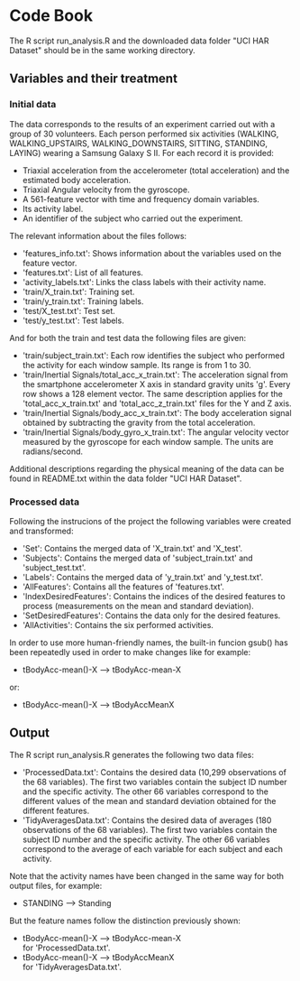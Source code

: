 <h1> Code Book </h1>
The R script run_analysis.R and the downloaded data folder "UCI HAR Dataset" should be in the same working directory.

<h2> Variables and their treatment </h2>
<h3> Initial data </h3>
The data corresponds to the results of an experiment carried out with a group of 30 volunteers. Each person performed six activities (WALKING, WALKING_UPSTAIRS, WALKING_DOWNSTAIRS, SITTING, STANDING, LAYING) wearing a Samsung Galaxy S II. For each record it is provided:

<ul>
  <li>Triaxial acceleration from the accelerometer (total acceleration) and the estimated body acceleration.</li>
  <li>Triaxial Angular velocity from the gyroscope.</li>
  <li>A 561-feature vector with time and frequency domain variables.</li>
  <li>Its activity label.</li>
  <li>An identifier of the subject who carried out the experiment.</li>
</ul>
The relevant information about the files follows:
<ul>
  <li>'features_info.txt': Shows information about the variables used on the feature vector.</li>
  <li>'features.txt': List of all features.</li>
  <li>'activity_labels.txt': Links the class labels with their activity name.</li>
  <li>'train/X_train.txt': Training set.</li>
  <li>'train/y_train.txt': Training labels.</li>
  <li>'test/X_test.txt': Test set.</li>
  <li>'test/y_test.txt': Test labels.</li>
</ul>
And for both the train and test data the following files are given:
<ul>
  <li>'train/subject_train.txt': Each row identifies the subject who performed the activity for each window sample. Its range is from 1 to 30.</li>
  <li>'train/Inertial Signals/total_acc_x_train.txt': The acceleration signal from the smartphone accelerometer X axis in standard gravity units 'g'. Every row shows a 128 element vector. The same description applies for the 'total_acc_x_train.txt' and 'total_acc_z_train.txt' files for the Y and Z axis. </li>
  <li>'train/Inertial Signals/body_acc_x_train.txt': The body acceleration signal obtained by subtracting the gravity from the total acceleration.</li>
  <li>'train/Inertial Signals/body_gyro_x_train.txt': The angular velocity vector measured by the gyroscope for each window sample. The units are radians/second. </li>
</ul>
Additional descriptions regarding the physical meaning of the data can be found in README.txt within the data folder "UCI HAR Dataset".

<h3> Processed data </h3>
Following the instrucions of the project the following variables were created and transformed:
<ul>
  <li>'Set': Contains the merged data of 'X_train.txt' and 'X_test'.</li>
  <li>'Subjects': Contains the merged data of 'subject_train.txt' and 'subject_test.txt'.</li>
  <li>'Labels': Contains the merged data of 'y_train.txt' and 'y_test.txt'.</li>
  <li>'AllFeatures': Contains all the features of 'features.txt'.</li>
  <li>'IndexDesiredFeatures': Contains the indices of the desired features to process (measurements on the mean and standard deviation).</li>
  <li>'SetDesiredFeatures': Contains the data only for the desired features.</li>
  <li>'AllActivities': Contains the six performed activities.</li>
</ul>
In order to use more human-friendly names, the built-in funcion gsub() has been repeatedly used in order to make changes like for example:
<ul>
  <li>tBodyAcc-mean()-X --> tBodyAcc-mean-X</li>
</ul> 
or:
<ul>
  <li>tBodyAcc-mean()-X --> tBodyAccMeanX</li>
</ul> 

<h2> Output </h2>
The R script run_analysis.R generates the following two data files:
<ul>
  <li>'ProcessedData.txt': Contains the desired data (10,299 observations of the 68 variables). The first two variables contain the subject ID number and the specific activity. The other 66 variables correspond to the different values of the mean and standard deviation obtained for the different features.</li>
  <li>'TidyAveragesData.txt': Contains the desired data of averages (180 observations of the 68 variables). The first two variables contain the subject ID number and the specific activity. The other 66 variables correspond to the average of each variable for each subject and each activity.</li>
</ul> 
Note that the activity names have been changed in the same way for both output files, for example:
<ul>
  <li>STANDING --> Standing</li>
</ul> 
But the feature names follow the distinction previously shown:
<ul>
  <li>tBodyAcc-mean()-X --> tBodyAcc-mean-X</li> for 'ProcessedData.txt'.
  <li>tBodyAcc-mean()-X --> tBodyAccMeanX</li> for 'TidyAveragesData.txt'.
</ul> 
